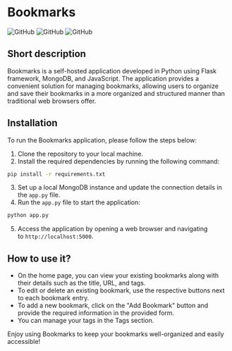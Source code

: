 # Bookmarks

![GitHub](https://img.shields.io/github/license/JarnotMaciej/bookmarks?style=flat-square) ![GitHub](https://img.shields.io/github/languages/top/JarnotMaciej/bookmarks?style=flat-square) ![GitHub](https://img.shields.io/github/languages/code-size/JarnotMaciej/bookmarks?style=flat-square) 

## Short description

Bookmarks is a self-hosted application developed in Python using Flask framework, MongoDB, and JavaScript. The application provides a convenient solution for managing bookmarks, allowing users to organize and save their bookmarks in a more organized and structured manner than traditional web browsers offer.

## Installation

To run the Bookmarks application, please follow the steps below:

1. Clone the repository to your local machine.
2. Install the required dependencies by running the following command:
```bash
pip install -r requirements.txt
```
3. Set up a local MongoDB instance and update the connection details in the `app.py` file.
4. Run the `app.py` file to start the application:
```bash
python app.py
```
5. Access the application by opening a web browser and navigating to `http://localhost:5000`.

## How to use it?
- On the home page, you can view your existing bookmarks along with their details such as the title, URL, and tags.
- To edit or delete an existing bookmark, use the respective buttons next to each bookmark entry.
- To add a new bookmark, click on the "Add Bookmark" button and provide the required information in the provided form.
- You can manage your tags in the Tags section.

Enjoy using Bookmarks to keep your bookmarks well-organized and easily accessible!
